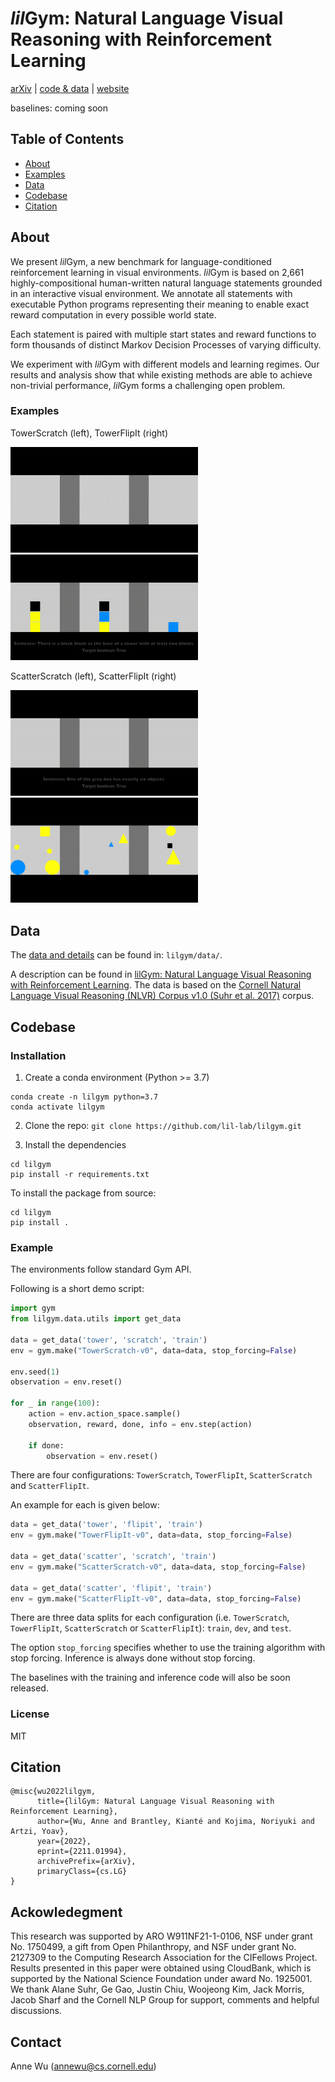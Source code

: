 # *lil*Gym: Natural Language Visual Reasoning with Reinforcement Learning

[arXiv](https://arxiv.org/abs/2211.01994) | [code & data](https://github.com/lil-lab/lilgym) | [website](https://lil-lab.github.io/lilgym/)

baselines: coming soon

## Table of Contents

- [About](#about)
- [Examples](#examples)
- [Data](#data)
- [Codebase](#codebase)
- [Citation](#citation)

## About
We present *lil*Gym, a new benchmark for language-conditioned reinforcement learning in visual environments. *lil*Gym is based on 2,661 highly-compositional human-written natural language statements grounded in an interactive visual environment. We annotate all statements with executable Python programs representing their meaning to enable exact reward computation in every possible world state. 

Each statement is paired with multiple start states and reward functions to form thousands of distinct Markov Decision Processes of varying difficulty. 
 
We experiment with *lil*Gym with different models and learning regimes. Our results and analysis show that while existing methods are able to achieve non-trivial performance, *lil*Gym forms a challenging open problem. 

### Examples
TowerScratch (left), TowerFlipIt (right)

<img src="/media/images/lilgym_gold_tower_scratch_ex.gif" alt="tower-scratch" width="300"/> <img src="/media/images/lilgym_gold_tower_flipit_ex.gif" alt="tower-flipit" width="300"/>

ScatterScratch (left), ScatterFlipIt (right)

<img src="/media/images/lilgym_gold_scatter_scratch_ex.gif" alt="scatter-scratch" width="300"/> <img src="/media/images/lilgym_gold_scatter_flipit_ex.gif" alt="scatter-flipit" width="300"/>


## Data

The [data and details](https://github.com/lil-lab/lilgym/tree/main/lilgym/data) can be found in: `lilgym/data/`.

A description can be found in [lilGym: Natural Language Visual Reasoning with Reinforcement Learning](https://arxiv.org/abs/2211.01994). The data is based on the [Cornell Natural Language Visual Reasoning (NLVR) Corpus v1.0 (Suhr et al. 2017)](https://aclanthology.org/P17-2034/) corpus.

## Codebase

### Installation

1. Create a conda environment (Python >= 3.7)
```
conda create -n lilgym python=3.7
conda activate lilgym
```

2. Clone the repo: `git clone https://github.com/lil-lab/lilgym.git`

3. Install the dependencies
```
cd lilgym
pip install -r requirements.txt
```

To install the package from source:
```
cd lilgym
pip install .
```

### Example

The environments follow standard Gym API.

Following is a short demo script:

```python
import gym
from lilgym.data.utils import get_data

data = get_data('tower', 'scratch', 'train')
env = gym.make("TowerScratch-v0", data=data, stop_forcing=False)

env.seed(1)
observation = env.reset()

for _ in range(100):
    action = env.action_space.sample()
    observation, reward, done, info = env.step(action)

    if done:
        observation = env.reset()
```

There are four configurations: `TowerScratch`, `TowerFlipIt`, `ScatterScratch` and `ScatterFlipIt`. 

An example for each is given below:

```python
data = get_data('tower', 'flipit', 'train')
env = gym.make("TowerFlipIt-v0", data=data, stop_forcing=False)

data = get_data('scatter', 'scratch', 'train')
env = gym.make("ScatterScratch-v0", data=data, stop_forcing=False)

data = get_data('scatter', 'flipit', 'train')
env = gym.make("ScatterFlipIt-v0", data=data, stop_forcing=False)
```

There are three data splits for each configuration (i.e. `TowerScratch`, `TowerFlipIt`, `ScatterScratch` or `ScatterFlipIt`): `train`, `dev`, and `test`.

The option `stop_forcing` specifies whether to use the training algorithm with stop forcing. Inference is always done without stop forcing.

The baselines with the training and inference code will also be soon released.

### License
MIT

## Citation
```
@misc{wu2022lilgym,
      title={lilGym: Natural Language Visual Reasoning with Reinforcement Learning}, 
      author={Wu, Anne and Brantley, Kianté and Kojima, Noriyuki and Artzi, Yoav},
      year={2022},
      eprint={2211.01994},
      archivePrefix={arXiv},
      primaryClass={cs.LG}
}
```

## Ackowledegment
This research was supported by ARO W911NF21-1-0106, NSF under grant No. 1750499, a gift from Open Philanthropy, and NSF under grant No. 2127309 to the Computing Research Association for the CIFellows Project. 
Results presented in this paper were obtained using CloudBank, which is supported by the National Science Foundation under award No. 1925001. 
We thank Alane Suhr, Ge Gao, Justin Chiu, Woojeong Kim, Jack Morris, Jacob Sharf and the Cornell NLP Group for support, comments and helpful discussions.

## Contact
Anne Wu (<annewu@cs.cornell.edu>)
